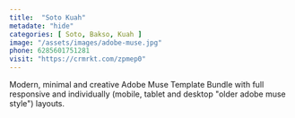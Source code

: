 ```yaml
---
title:  "Soto Kuah"
metadate: "hide"
categories: [ Soto, Bakso, Kuah ]
image: "/assets/images/adobe-muse.jpg"
phone: 6285601751281
visit: "https://crmrkt.com/zpmep0"
---
```

Modern, minimal and creative Adobe Muse Template Bundle with full responsive and individually (mobile, tablet and desktop "older adobe muse style") layouts.